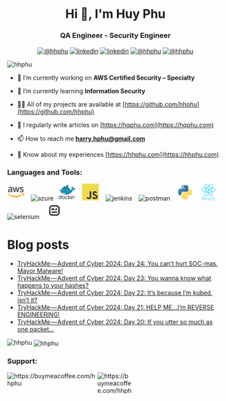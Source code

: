<h1 align="center">Hi 👋, I'm Huy Phu</h1>
<h3 align="center">QA Engineer - Security Engineer </h3>
<p align="center">
  <a href="https://hhphu.com" target="blank"><img align="center" src="https://img.shields.io/badge/my_portfolio-000?style=for-the-badge&logo=ko-fi&logoColor=white" alt="@hhphu" height="30" width="150" /></a>
  <a href="https://linkedin.com/in/hhphu/" target="blank"><img align="center" src="https://raw.githubusercontent.com/rahuldkjain/github-profile-readme-generator/master/src/images/icons/Social/linked-in-alt.svg" alt="linkedin" height="20" width="30" /></a>
  <a href="https://instagram.com/inphuseclab/" target="blank"><img align="center" src="https://raw.githubusercontent.com/rahuldkjain/github-profile-readme-generator/master/src/images/icons/Social/instagram.svg" alt="linkedin" height="20" width="30" /></a>
  <a href="https://medium.com/@hhphu" target="blank"><img align="center" src="https://raw.githubusercontent.com/rahuldkjain/github-profile-readme-generator/master/src/images/icons/Social/medium.svg" alt="@hhphu" height="30" width="40" /></a>
  <a href="https://x.com/hhphu" target="blank"><img align="center" src="https://img.shields.io/badge/-fff?style=for-the-badge&logo=x&logoColor=black" alt="@hhphu" height="30" width="40" /></a>
</p>

<p align="left"> <img src="https://komarev.com/ghpvc/?username=hhphu&label=Profile%20views&color=0e75b6&style=flat" alt="hhphu" /> </p>

- 🔭 I’m currently working on **AWS Certified Security – Specialty**

- 🌱 I’m currently learning **Information Security**

- 👨‍💻 All of my projects are available at [https://github.com/hhphu](https://github.com/hhphu)

- 📝 I regularly write articles on [https://hqphu.com](https://hqphu.com)

- 📫 How to reach me **harry.hphu@gmail.com**

- 📄 Know about my experiences [https://hhphu.com](https://hhphu.com)


<h3 align="left">Languages and Tools:</h3>
<p align="left"> <img src="https://raw.githubusercontent.com/devicons/devicon/master/icons/amazonwebservices/amazonwebservices-original-wordmark.svg" alt="aws" width="40" height="40"/> &ensp; <img src="https://www.vectorlogo.zone/logos/microsoft_azure/microsoft_azure-icon.svg" alt="azure" width="40" height="40"/> &ensp;<img src="https://raw.githubusercontent.com/devicons/devicon/master/icons/docker/docker-original-wordmark.svg" alt="docker" width="40" height="40"/> &ensp; <img src="https://raw.githubusercontent.com/devicons/devicon/master/icons/javascript/javascript-original.svg" alt="javascript" width="40" height="40"/> &ensp; <img src="https://www.vectorlogo.zone/logos/jenkins/jenkins-icon.svg" alt="jenkins" width="40" height="40"/> &ensp; <img src="https://www.vectorlogo.zone/logos/getpostman/getpostman-icon.svg" alt="postman" width="40" height="40"/> &ensp; <img src="https://raw.githubusercontent.com/devicons/devicon/master/icons/python/python-original.svg" alt="python" width="40" height="40"/> &ensp; <img src="https://raw.githubusercontent.com/devicons/devicon/master/icons/react/react-original-wordmark.svg" alt="react" width="40" height="40"/> &ensp; <img src="https://raw.githubusercontent.com/detain/svg-logos/780f25886640cef088af994181646db2f6b1a3f8/svg/selenium-logo.svg" alt="selenium" width="40" height="40"/> &ensp; <img src="https://raw.githubusercontent.com/github/explore/2b3e58e3cf32266b6856dbe97a33fde4e542170c/topics/robotframework/robotframework.png" alt="selenium" width="40" height="40"/> </p>

# Blog posts

<!-- BLOG-POST-LIST:START -->
- [TryHackMe — Advent of Cyber 2024: Day 24: You can’t hurt SOC-mas, Mayor Malware!](https://medium.com/@hhphu/tryhackme-advent-of-cyber-2024-day-24-you-cant-hurt-soc-mas-mayor-malware-310f03777cb2?source=rss-8af12e432623------2)
- [TryHackMe — Advent of Cyber 2024: Day 23: You wanna know what happens to your hashes?](https://medium.com/@hhphu/tryhackme-advent-of-cyber-2024-day-23-you-wanna-know-what-happens-to-your-hashes-401c6b299d60?source=rss-8af12e432623------2)
- [TryHackMe — Advent of Cyber 2024: Day 22: It’s because I’m kubed, isn’t it?](https://medium.com/@hhphu/tryhackme-advent-of-cyber-2024-day-22-its-because-i-m-kubed-isn-t-it-161ecc891a86?source=rss-8af12e432623------2)
- [TryHackMe — Advent of Cyber 2024: Day 21: HELP ME…I’m REVERSE ENGINEERING!](https://medium.com/@hhphu/tryhackme-advent-of-cyber-2024-day-21-help-me-im-reverse-engineering-194ed84230fe?source=rss-8af12e432623------2)
- [TryHackMe — Advent of Cyber 2024: Day 20: If you utter so much as one packet…](https://medium.com/@hhphu/tryhackme-advent-of-cyber-2024-day-20-if-you-utter-so-much-as-one-packet-76c898f806d3?source=rss-8af12e432623------2)
<!-- BLOG-POST-LIST:END -->

<p align="left"><img align="left" src="https://github-readme-stats.vercel.app/api/top-langs?username=hhphu&show_icons=true&locale=en&layout=compact" alt="hhphu" /></p>

<p>&nbsp;<img align="center" src="https://github-readme-stats.vercel.app/api?username=hhphu&show_icons=true&locale=en" alt="hhphu" /></p>

<h3 align="left">Support:</h3>

<p>
  <a href="https://www.buymeacoffee.com/hhphu"> <img align="left" src="https://cdn.buymeacoffee.com/buttons/v2/default-yellow.png" height="50" width="210" alt="https://buymeacoffee.com/hhphu" /></a>
  <a href="https://medium.com/@hhphu"> <img align="left" src="https://img.icons8.com/?size=100&id=sIQ7pEkjnEJW&format=png&color=000000" height="50" width="80" alt="https://buymeacoffee.com/hhphu" /></a>
</p>
